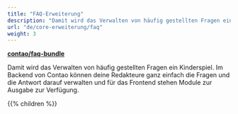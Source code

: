 ```yaml
---
title: "FAQ-Erweiterung"
description: "Damit wird das Verwalten von häufig gestellten Fragen ein Kinderspiel."
url: "de/core-erweiterung/faq"
weight: 3
---
```


**[contao/faq-bundle](https://packagist.org/packages/contao/faq-bundle)**

Damit wird das Verwalten von häufig gestellten Fragen ein Kinderspiel. Im Backend von Contao können deine Redakteure 
ganz einfach die Fragen und die Antwort darauf verwalten und für das Frontend stehen Module zur Ausgabe zur Verfügung.

{{% children %}}
